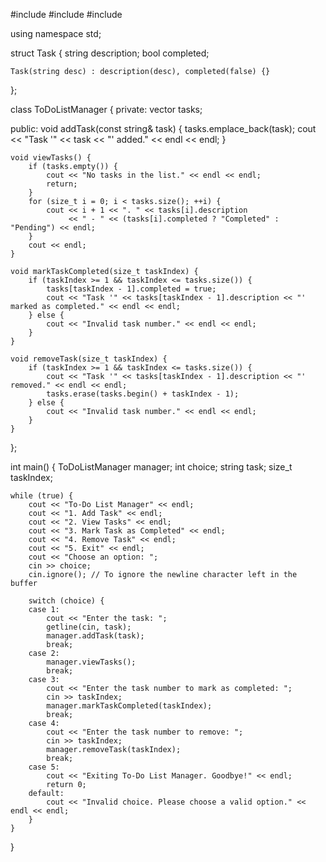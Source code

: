 #include <iostream>
#include <vector>
#include <string>

using namespace std;

struct Task {
    string description;
    bool completed;

    Task(string desc) : description(desc), completed(false) {}
};

class ToDoListManager {
private:
    vector<Task> tasks;

public:
    void addTask(const string& task) {
        tasks.emplace_back(task);
        cout << "Task '" << task << "' added." << endl << endl;
    }

    void viewTasks() {
        if (tasks.empty()) {
            cout << "No tasks in the list." << endl << endl;
            return;
        }
        for (size_t i = 0; i < tasks.size(); ++i) {
            cout << i + 1 << ". " << tasks[i].description
                 << " - " << (tasks[i].completed ? "Completed" : "Pending") << endl;
        }
        cout << endl;
    }

    void markTaskCompleted(size_t taskIndex) {
        if (taskIndex >= 1 && taskIndex <= tasks.size()) {
            tasks[taskIndex - 1].completed = true;
            cout << "Task '" << tasks[taskIndex - 1].description << "' marked as completed." << endl << endl;
        } else {
            cout << "Invalid task number." << endl << endl;
        }
    }

    void removeTask(size_t taskIndex) {
        if (taskIndex >= 1 && taskIndex <= tasks.size()) {
            cout << "Task '" << tasks[taskIndex - 1].description << "' removed." << endl << endl;
            tasks.erase(tasks.begin() + taskIndex - 1);
        } else {
            cout << "Invalid task number." << endl << endl;
        }
    }
};

int main() {
    ToDoListManager manager;
    int choice;
    string task;
    size_t taskIndex;

    while (true) {
        cout << "To-Do List Manager" << endl;
        cout << "1. Add Task" << endl;
        cout << "2. View Tasks" << endl;
        cout << "3. Mark Task as Completed" << endl;
        cout << "4. Remove Task" << endl;
        cout << "5. Exit" << endl;
        cout << "Choose an option: ";
        cin >> choice;
        cin.ignore(); // To ignore the newline character left in the buffer

        switch (choice) {
        case 1:
            cout << "Enter the task: ";
            getline(cin, task);
            manager.addTask(task);
            break;
        case 2:
            manager.viewTasks();
            break;
        case 3:
            cout << "Enter the task number to mark as completed: ";
            cin >> taskIndex;
            manager.markTaskCompleted(taskIndex);
            break;
        case 4:
            cout << "Enter the task number to remove: ";
            cin >> taskIndex;
            manager.removeTask(taskIndex);
            break;
        case 5:
            cout << "Exiting To-Do List Manager. Goodbye!" << endl;
            return 0;
        default:
            cout << "Invalid choice. Please choose a valid option." << endl << endl;
        }
    }
}
